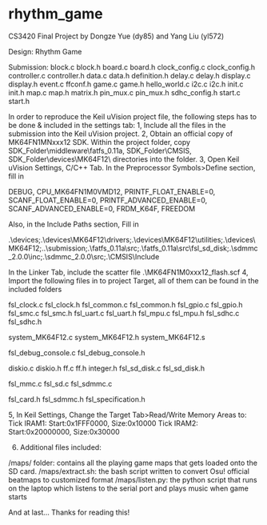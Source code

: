 # rhythm_game
CS3420 Final Project by Dongze Yue (dy85) and Yang Liu (yl572)

Design: Rhythm Game

Submission:
block.c
block.h
board.c
board.h
clock_config.c
clock_config.h
controller.c
controller.h
data.c
data.h
definition.h
delay.c
delay.h
display.c
display.h
event.c
ffconf.h
game.c
game.h
hello_world.c
i2c.c
i2c.h
init.c
init.h
map.c
map.h
matrix.h
pin_mux.c
pin_mux.h
sdhc_config.h
start.c
start.h

In order to reproduce the Keil uVision project file, the following steps has to be done & included in the settings tab:
1, Include all the files in the submission into the Keil uVision project.
2, Obtain an official copy of MK64FN1MNxxx12 SDK. Within the project folder, copy SDK_Folder\middleware\fatfs_0.11a\, SDK_Folder\CMSIS, SDK_Folder\devices\MK64F12\ directories into the folder.
3, Open Keil uVision Settings, C/C++ Tab. In the Preprocessor Symbols>Define section, fill in

DEBUG, CPU_MK64FN1M0VMD12, PRINTF_FLOAT_ENABLE=0, SCANF_FLOAT_ENABLE=0, PRINTF_ADVANCED_ENABLE=0, SCANF_ADVANCED_ENABLE=0, FRDM_K64F, FREEDOM

Also, in the Include Paths section, Fill in

.\devices;.\devices\MK64F12\drivers;.\devices\MK64F12\utilities;.\devices\MK64F12;..\submission;.\fatfs_0.11a\src;.\fatfs_0.11a\src\fsl_sd_disk;.\sdmmc_2.0.0\inc;.\sdmmc_2.0.0\src;.\CMSIS\Include

In the Linker Tab, include the scatter file .\MK64FN1M0xxx12_flash.scf
4, Import the following files in to project Target, all of them can be found in the included folders

fsl_clock.c
fsl_clock.h
fsl_common.c
fsl_common.h
fsl_gpio.c
fsl_gpio.h
fsl_smc.c
fsl_smc.h
fsl_uart.c
fsl_uart.h
fsl_mpu.c
fsl_mpu.h
fsl_sdhc.c
fsl_sdhc.h

system_MK64F12.c
system_MK64F12.h
system_MK64F12.s

fsl_debug_console.c
fsl_debug_console.h

diskio.c
diskio.h
ff.c
ff.h
integer.h
fsl_sd_disk.c
fsl_sd_disk.h

fsl_mmc.c
fsl_sd.c
fsl_sdmmc.c

fsl_card.h
fsl_sdmmc.h
fsl_specification.h

5, In Keil Settings, Change the Target Tab>Read/Write Memory Areas to:
Tick IRAM1: Start:0x1FFF0000, Size:0x10000
Tick IRAM2: Start:0x20000000, Size:0x30000

6. Additional files included:

/maps/ folder: contains all the playing game maps that gets loaded onto the SD card.
/maps/extract.sh: the bash script written to convert Osu! official beatmaps to customized format
/maps/listen.py: the python script that runs on the laptop which listens to the serial port and plays music when game starts

And at last... Thanks for reading this!